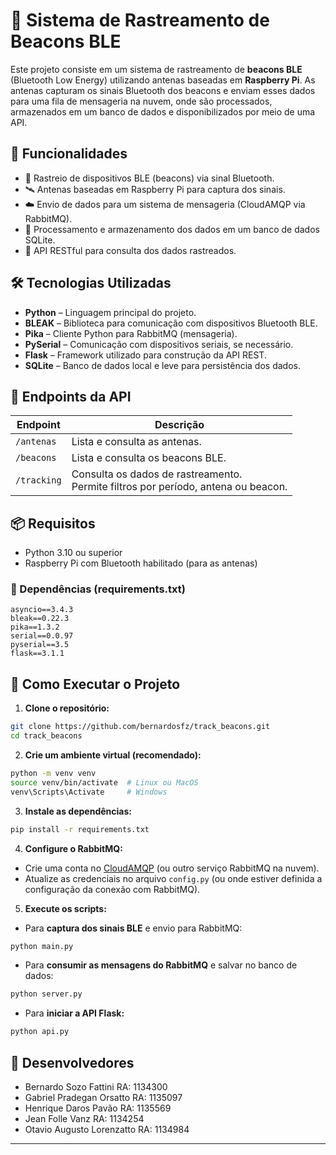 
# 📡 Sistema de Rastreamento de Beacons BLE

Este projeto consiste em um sistema de rastreamento de **beacons BLE** (Bluetooth Low Energy) utilizando antenas baseadas em **Raspberry Pi**. As antenas capturam os sinais Bluetooth dos beacons e enviam esses dados para uma fila de mensageria na nuvem, onde são processados, armazenados em um banco de dados e disponibilizados por meio de uma API.

## 🚀 Funcionalidades

- 📶 Rastreio de dispositivos BLE (beacons) via sinal Bluetooth.
- 🛰️ Antenas baseadas em Raspberry Pi para captura dos sinais.
- ☁️ Envio de dados para um sistema de mensageria (CloudAMQP via RabbitMQ).
- 💾 Processamento e armazenamento dos dados em um banco de dados SQLite.
- 🔗 API RESTful para consulta dos dados rastreados.

## 🛠️ Tecnologias Utilizadas

- **Python** – Linguagem principal do projeto.
- **BLEAK** – Biblioteca para comunicação com dispositivos Bluetooth BLE.
- **Pika** – Cliente Python para RabbitMQ (mensageria).
- **PySerial** – Comunicação com dispositivos seriais, se necessário.
- **Flask** – Framework utilizado para construção da API REST.
- **SQLite** – Banco de dados local e leve para persistência dos dados.

## 📑 Endpoints da API

| Endpoint       | Descrição                            |
|----------------|---------------------------------------|
| `/antenas`     | Lista e consulta as antenas.         |
| `/beacons`     | Lista e consulta os beacons BLE.     |
| `/tracking`    | Consulta os dados de rastreamento.<br>Permite filtros por período, antena ou beacon. |

## 📦 Requisitos

- Python 3.10 ou superior
- Raspberry Pi com Bluetooth habilitado (para as antenas)

### 📜 Dependências (requirements.txt)

```plaintext
asyncio==3.4.3
bleak==0.22.3
pika==1.3.2
serial==0.0.97
pyserial==3.5
flask==3.1.1
```

## 🏁 Como Executar o Projeto

1. **Clone o repositório:**

```bash
git clone https://github.com/bernardosfz/track_beacons.git
cd track_beacons
```

2. **Crie um ambiente virtual (recomendado):**

```bash
python -m venv venv
source venv/bin/activate  # Linux ou MacOS
venv\Scripts\Activate     # Windows
```

3. **Instale as dependências:**

```bash
pip install -r requirements.txt
```

4. **Configure o RabbitMQ:**

- Crie uma conta no [CloudAMQP](https://www.cloudamqp.com/) (ou outro serviço RabbitMQ na nuvem).
- Atualize as credenciais no arquivo `config.py` (ou onde estiver definida a configuração da conexão com RabbitMQ).

5. **Execute os scripts:**

- Para **captura dos sinais BLE** e envio para RabbitMQ:

```bash
python main.py
```

- Para **consumir as mensagens do RabbitMQ** e salvar no banco de dados:

```bash
python server.py
```

- Para **iniciar a API Flask:**

```bash
python api.py
```

## 👥 Desenvolvedores

- Bernardo Sozo Fattini  RA: 1134300
- Gabriel Pradegan Orsatto  RA: 1135097
- Henrique Daros Pavão  RA: 1135569
- Jean Folle Vanz  RA: 1134254
- Otavio Augusto Lorenzatto  RA: 1134984

---
